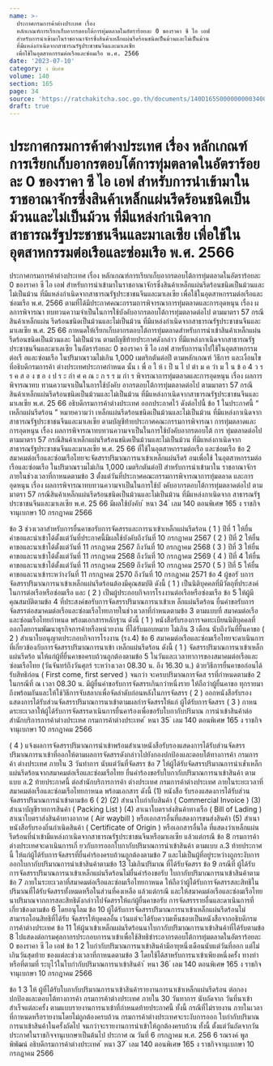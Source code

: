 ```yaml
---
name: >-
  ประกาศกรมการค้าต่างประเทศ เรื่อง
  หลักเกณฑ์การเรียกเก็บอากรตอบโต้การทุ่มตลาดในอัตราร้อยละ 0 ของราคา ซี ไอ เอฟ
  สำหรับการนำเข้ามาในราชอาณาจักรซึ่งสินค้าเหล็กแผ่นรีดร้อนชนิดเป็นม้วนและไม่เป็นม้วน
  ที่มีแหล่งกำเนิดจากสาธารณรัฐประชาชนจีนและมาเลเซีย
  เพื่อใช้ในอุตสาหกรรมต่อเรือและซ่อมเรือ พ.ศ. 2566
date: '2023-07-10'
category: ง พิเศษ
volume: 140
section: 165
page: 34
source: 'https://ratchakitcha.soc.go.th/documents/140D165S0000000003400.pdf'
draft: true
---
```


# ประกาศกรมการค้าต่างประเทศ เรื่อง หลักเกณฑ์การเรียกเก็บอากรตอบโต้การทุ่มตลาดในอัตราร้อยละ 0 ของราคา ซี ไอ เอฟ สำหรับการนำเข้ามาในราชอาณาจักรซึ่งสินค้าเหล็กแผ่นรีดร้อนชนิดเป็นม้วนและไม่เป็นม้วน ที่มีแหล่งกำเนิดจากสาธารณรัฐประชาชนจีนและมาเลเซีย เพื่อใช้ในอุตสาหกรรมต่อเรือและซ่อมเรือ พ.ศ. 2566

ประกาศกรมการค้าต่างประเทศ เรื่อง หลักเกณฑ์การเรียกเก็บอากรตอบโต้การทุ่มตลาดในอัตราร้อยละ 0 ของราคา ซี ไอ เอฟ สำหรับการนำเข้ามาในราชอาณาจักรซึ่งสินค้าเหล็กแผ่นรีดร้อนชนิดเป็นม้วนและไม่เป็นม้วน ที่มีแหล่งกำเนิดจากสาธารณรัฐประชาชนจีนและมาเลเซีย เพื่อใช้ในอุตสาหกรรมต่อเรือและซ่อมเรือ พ.ศ. 2566 ตามที่ได้มีประกาศคณะกรรมการพิจารณาการทุ่มตลาดและการอุดหนุน เรื่อง ผ ลการพิจารณา ทบทวนความจำเป็นในการใช้บังคับอากรตอบโต้การทุ่มตลาดต่อไป ตามมาตรา 57 กรณีสินค้าเหล็กแผ่น รีดร้อนชนิดเป็นม้วนและไม่เป็นม้วน ที่มีแหล่งกำเนิดจากสาธารณรัฐประชาชนจีนและมาเลเซีย พ.ศ. 25 66 กาหนดให้เรียกเก็บอากรตอบโต้การทุ่มตลาดสำหรับการนำเข้าสินค้าเหล็กแผ่นรีดร้อนชนิดเป็นม้วนและ ไม่เป็นม้วน ตามบัญชีท้ายประกาศดังกล่าว ที่มีแหล่งกาเนิดจากสาธารณรัฐประชาชนจีนและมาเลเซีย ในอัตราร้อยละ 0 ของราคา ซี ไอ เอฟ สาหรับการนาไปใช้ในอุตสาหกรรมต่อเรื อและซ่อมเรือ ในปริมาณรวมไม่เกิน 1,000 เมตริกตันต่อปี ตามหลักเกณฑ์ วิธีการ และเงื่อนไข ที่อธิบดีกรมการค้า ต่างประเทศประกาศกำหนด นั้น เ พื่ อ ใ ห้ เ ป็ น ไ ป ตำ ม ค วำ ม ใ น ข้ อ 4 ว ร ร ค ส อ ง ข อ ง ป ร ะ กำ ศ ค ณ ะ ก ร ร ม กำ ร พิจารณาการทุ่มตลาดและการอุดหนุน เรื่อง ผลการพิจารณาทบ ทวนความจาเป็นในการใช้บังคับ อากรตอบโต้การทุ่มตลาดต่อไป ตามมาตรา 57 กรณีสินค้าเหล็กแผ่นรีดร้อนชนิดเป็นม้วนและไม่เป็นม้วน ที่มีแหล่งกาเนิดจากสาธารณรัฐประชาชนจีนและมาเลเซีย พ.ศ. 25 66 อธิบดีกรมการค้าต่างประเทศ ออกประกาศไว้ ดังต่อไปนี้ ข้อ 1 ในประกาศนี้ “ เหล็กแผ่นรีดร้อน ” หมายความว่า เหล็กแผ่นรีดร้อนชนิดเป็นม้วนและไม่เป็นม้วน ที่มีแหล่งกาเนิดจากสาธารณรัฐประชาชนจีนและมาเลเซีย ตามบัญชีท้ายประกาศคณะกรรมการพิจารณา การทุ่มตลาดและการอุดหนุน เรื่อง ผลการพิจารณาทบทวนความจาเป็นในการใช้บังคับอากรตอบโต้ การ ทุ่มตลาดต่อไป ตามมาตรา 57 กรณีสินค้าเหล็กแผ่นรีดร้อนชนิดเป็นม้วนและไม่เป็นม้วน ที่มีแหล่งกาเนิดจากสาธารณรัฐประชาชนจีนและมาเลเซีย พ.ศ. 25 66 ที่ใช้ในอุตสาหกรรมต่อเรือ และซ่อมเรือ ข้อ 2 สมาคมต่อเรือและซ่อมเรือไทยจะจัดสรรปริมาณการนาเข้าเหล็กแผ่นรีดร้ อนเพื่อใช้ ในอุตสาหกรรมต่อเรือและซ่อมเรือ ในปริมาณรวมไม่เกิน 1,000 เมตริกตันต่อปี สำหรับการนำเข้ามาใน ราชอาณาจักรภายในช่วงเวลาที่กาหนดตามข้อ 3 ตั้งแต่วันที่ประกาศคณะกรรมการพิจารณาการทุ่มตลาด และการอุดหนุน เรื่อง ผลการพิจารณาทบทวนความจาเป็นในการใช้บั งคับอากรตอบโต้การทุ่มตลาดต่อไป ตามมาตรา 57 กรณีสินค้าเหล็กแผ่นรีดร้อนชนิดเป็นม้วนและไม่เป็นม้วน ที่มีแหล่งกาเนิดจาก สาธารณรัฐประชาชนจีนและมาเลเซีย พ.ศ. 25 66 มีผลใช้บังคับ ้ หนา 34 ่ เลม 140 ตอนพิเศษ 165 ง ราชกิจจานุเบกษา 10 กรกฎาคม 2566

ข้อ 3 ช่วงเวลาสำหรับการยื่นคาขอรับการจัดสรรและการนาเข้าเหล็กแผ่นรีดร้อน ( 1 ) ปีที่ 1 ให้ยื่นคำขอและนำเข้าได้ตั้งแต่วันที่ประกาศนี้มีผลใช้บังคับถึงวันที่ 10 กรกฎาคม 2567 ( 2 ) ปีที่ 2 ให้ยื่นคาขอและนาเข้าได้ตั้งแต่วันที่ 11 กรกฎาคม 2567 ถึงวันที่ 10 กรกฎาคม 2568 ( 3 ) ปีที่ 3 ให้ยื่นคาขอและนาเข้าได้ตั้งแต่วันที่ 11 กรกฎาคม 2568 ถึงวันที่ 10 กรกฎาคม 2569 ( 4 ) ปีที่ 4 ให้ยื่นคาขอและนาเข้าได้ตั้งแต่วันที่ 11 กรกฎาคม 2569 ถึงวันที่ 10 กรกฎาคม 2570 ( 5 ) ปีที่ 5 ให้ยื่นคาขอและนาเข้าระหว่างวันที่ 11 กรกฎาคม 2570 ถึงวันที่ 10 กรกฎาคม 2571 ข้อ 4 ผู้ขอรั บการจัดสรรปริมาณการนาเข้าเหล็กแผ่นรีดร้อนต้องมีคุณสมบัติ ดังนี้ ( 1 ) เป็นนิติบุคคลที่มีวัตถุที่ประสงค์ในการต่อเรือหรือซ่อมเรือ และ ( 2 ) เป็นผู้ประกอบกิจการโรงงานต่อเรือหรือซ่อมเรือ ข้อ 5 ให้ผู้มีคุณสมบัติตามข้อ 4 ที่ประสงค์ขอรับการจัดสรรปริมาณการนาเข้าเห ล็กแผ่นรีดร้อน ยื่นคำขอรับการจัดสรรต่อสมาคมต่อเรือและซ่อมเรือไทยภายในช่วงเวลาที่กำหนดตามข้อ 3 ตามแบบที่ สมาคมต่อเรือและซ่อมเรือไทยกำหนด พร้อมเอกสารหลักฐาน ดังนี้ ( 1 ) หนังสือรับรองการจดทะเบียนนิติบุคคลที่ออกโดยกรมพัฒนาธุรกิจการค้าหรือหน่วยงาน ที่ได้รับมอบหมาย ไม่เกิน 3 เดือน นับถึงวันที่ยื่นคาขอ ( 2 ) สำเนาใบอนุญาตประกอบกิจการโรงงาน (รง.4) ข้อ 6 สมาคมต่อเรือและซ่อมเรือไทยจะดาเนินการที่เกี่ยวข้องกับการจัดสรรปริมาณการนาเข้า เหล็กแผ่นรีดร้อน ดังนี้ ( 1 ) จัดสรรปริมาณการนาเข้าเหล็กแผ่นรีดร้อ นให้แก่ผู้ที่ยื่นคาขอครบถ้วนถูกต้องตามข้อ 5 ในวันและเวลาทาการของสมาคมต่อเรือและซ่อมเรือไทย (วันจันทร์ถึงวันศุกร์ ระหว่างเวลา 08.30 น. ถึง 16.30 น.) ด้วยวิธีการยื่นคาขอก่อนได้รับสิทธิก่อน ( First come, first served ) จนกว่า จะครบปริมาณการจัดส รรที่กำหนดตามข้อ 2 ในกรณีที่ ณ เวลา 08.30 น. มีผู้ยื่นคำขอรับการจัดสรรเกินกว่าหนึ่งราย ให้ถือว่าผู้ยื่นคาขอ ทุกรายมาถึงพร้อมกันและให้ใช้วิธีการจับสลากเพื่อจัดลำดับก่อนหลังในการจัดสรร ( 2 ) ออกหนังสือรับรองแสดงการได้รับส่วนจัดสรรปริมาณการนาเข้าตามผลกำรจัดสรรให้แก่ ผู้ได้รับการจัดสรร ( 3 ) กาหนดระยะเวลาให้ผู้ได้รับการจัดสรรดาเนินการยื่นคาร้องเพื่อขอรับใบกากับปริมาณ การนำเข้าสินค้าต่อสำนักบริการการค้าต่างประเทศ กรมการค้าต่างประเทศ ้ หนา 35 ่ เลม 140 ตอนพิเศษ 165 ง ราชกิจจานุเบกษา 10 กรกฎาคม 2566

( 4 ) แจ้งผลการจัดสรรปริมาณการนำเข้าพร้อมสำเนาหนังสือรับรองแสดงการได้รับส่วนจัดสรร ปริมาณการนาเข้าที่ออกให้ตามผลการจัดสรรดังกล่าวไปยังกองปกป้องและตอบโต้ทางการค้า กรมการค้า ต่างประเทศ ภายใน 3 วันทำการ นับแต่วันที่จัดสรร ข้อ 7 ให้ผู้ได้รับจัดสรรปริมาณการนำเข้ำเหล็กแผ่นรีดร้อนจากสมาคมต่อเรือและซ่อมเรือไทย ยื่นคำร้องขอรับใบกากับปริมาณการนาเข้าสินค้า ตามแบบ ล.2 ท้ายประกาศนี้ ต่อสำนักบริการการค้า ต่างประเทศ กรมการค้าต่างประเทศ ภายในระยะเวลาที่สมาคมต่อเรือและซ่อมเรือไทยกาหนด พร้อมเอกสาร ดังนี้ (1) หนังสือ รับรองแสดงการได้รับส่วนจัดสรรปริมาณการนำเข้าตามข้อ 6 ( 2) (2) สำเนาใบกำกับสินค้า ( Commercial Invoice ) (3) สำเนาบัญชีรายการสินค้า ( Packing List ) (4) สาเนาใบตราส่งสินค้าทางเรือ ( Bill of Lading ) สาเนาใบตราส่งสินค้าทางอากาศ ( Air waybill ) หรือเอกสารอื่นที่แสดงการขนส่งสินค้า (5) สำเนาหนังสือรับรองถิ่นกำเนิดสินค้า ( Certificate of Origin ) หรือเอกสารอื่นใด ที่แสดงว่าเหล็กแผ่นรีดร้อนที่นำเข้ามีแหล่งกาเนิดจากสาธารณรัฐประชาชนจีนหรือมาเลเซีย แล้วแต่กรณี ข้อ 8 กรมการค้าต่างประเทศจะดาเนินการเกี่ ยวกับการออกใบกากับปริมาณการนำเข้าสินค้า ตามแบบ ล.3 ท้ายประกาศนี้ ให้แก่ผู้ได้รับการจัดสรรที่ยื่นคำร้องครบถ้วนถูกต้องตามข้อ 7 และไม่เป็นผู้ที่อยู่ระหว่างถูกระงับการออกใบกากับปริมาณการนำเข้าสินค้าตามข้อ 13 ไม่เกินปริมาณ ที่ได้รับจัดสรร ข้อ 9 กรณีที่ ผู้ได้รับการจัดสรรปริมาณการนาเข้าเหล็กแผ่นรีดร้อนไม่ยื่นคำร้องขอรับ ใบกากับปริมาณการนาเข้าสินค้าตามข้อ 7 ภายในระยะเวลาที่สมาคมต่อเรือและซ่อมเรือไทยกาหนด ให้ถือว่าผู้ได้รับการจัดสรรสละสิทธิในปริมาณที่ได้รับจัดสรรทั้งหมดหรือในส่วนที่คงเหลือ แล้วแต่กรณี และให้สมาคมต่อเรือและซ่อมเรือไทยนาปริมาณจากการสละสิทธิดังกล่าวไปจัดสรรให้แก่ผู้ยื่นคาขอรับ การจัดสรรรายอื่นและดาเนินการที่เกี่ยวข้องตามข้อ 6 โดยอนุโลม ข้อ 10 ผู้ได้รับการจัดสรรปริมาณการนาเข้าเหล็กแผ่นรีดร้อนไม่สามารถโอนสิทธิที่ได้รับ จัดสรรให้บุคคลอื่น เว้นแต่จะได้รับความเห็นชอบเป็นหนังสือจากอธิบดีกรมการค้าต่างประเทศ ข้อ 11 ให้ผู้นาเข้าเหล็กแผ่นรีดร้อนนาใบกากับปริมาณการนาเข้าสินค้าที่ได้รับตามข้อ 8 ไปแสดงต่อกรมศุลกากรประกอบการนาเข้าเพื่อใช้สิทธิชำระอากรตอบโต้การทุ่มตลาดในอัตราร้อยละ 0 ของราคา ซี ไอ เอฟ ข้อ 1 2 ใบกำกับปริมาณการนาเข้าสินค้ามีอายุหนึ่งเดือนนับแต่วันที่ออก แต่ไม่เกินวันสุดท้าย ของแต่ละช่วงเวลาที่กาหนดตามข้อ 3 โดยใช้ได้สาหรับการนาเข้าเพียงหนึ่งครั้ง ทางท่าหรือที่ตามที่ ระบุไว้ในใบกำกับปริมาณการนาเข้าสินค้า ้ หนา 36 ่ เลม 140 ตอนพิเศษ 165 ง ราชกิจจานุเบกษา 10 กรกฎาคม 2566

ข้อ 1 3 ให้ ผู้ที่ได้รับใบกากับปริมาณการนาเข้าสินค้ารายงานการนาเข้าเหล็กแผ่นรีดร้อน ต่อกองปกป้องและตอบโต้ทางการค้า กรมการค้าต่างประเทศ ภายใน 30 วันทาการ นับถัดจาก วันที่นาเข้าสำเร็จแต่ละครั้ง ตามแบบรายงานการนาเข้าที่กำหนดท้ายประกาศนี้ ทั้งนี้ กรณีที่ไม่รายงาน ภายในเวลาที่กาหนดหรือรายงานโดยไม่ถูกต้องครบถ้วน กรมการค้าต่างประเทศจะระงับการออก ใบกำกับปริมาณการนาเข้าสินค้าในครั้งถัดไป จนกว่าจะรายงานการนำเข้าให้ถูกต้องครบถ้วน ทั้งนี้ ตั้งแต่วันถัดจากวันประกาศในราชกิจจานุเบกษาเป็นต้นไป ประกาศ ณ วันที่ 6 กรกฎาคม พ.ศ. 256 6 รณรงค์ พูลพิพัฒน์ อธิบดีกรมการค้าต่างประเทศ ้ หนา 37 ่ เลม 140 ตอนพิเศษ 165 ง ราชกิจจานุเบกษา 10 กรกฎาคม 2566





